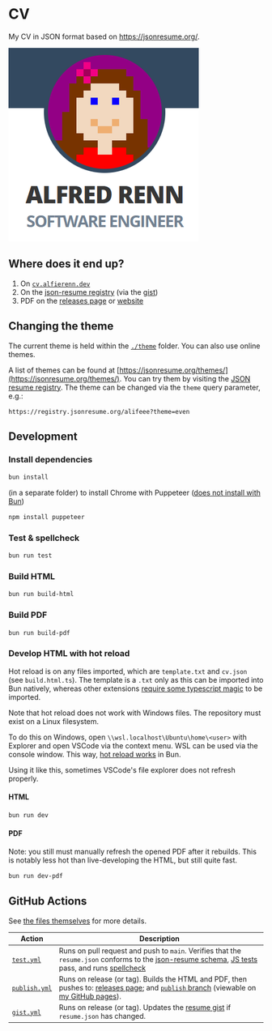 # CV

My CV in JSON format based on <https://jsonresume.org/>.

![Preview of CV online](images/cv_online.png)

## Where does it end up?

1. On [`cv.alfierenn.dev`]
1. On the [json-resume registry] (via the [gist])
1. PDF on the [releases page] or [website]

[`cv.alfierenn.dev`]: https://cv.alfierenn.dev
[json-resume registry]: https://registry.jsonresume.org/alifeee
[gist]: https://gist.github.com/alifeee/97f9ac1642b1c46cf66942c3f079a42f
[releases page]: https://github.com/alifeee/json-resume/releases
[website]: https://alifeee.github.io/json-resume/Alfred-Renn-CV.pdf

## Changing the theme

The current theme is held within the [`./theme`](./theme/) folder. You can also use online themes.

A list of themes can be found at [https://jsonresume.org/themes/](https://jsonresume.org/themes/). You can try them by visiting the [JSON resume registry](https://registry.jsonresume.org/alifeee). The theme can be changed via the `theme` query parameter, e.g.:

```url
https://registry.jsonresume.org/alifeee?theme=even
```

## Development

### Install dependencies

```bash
bun install
```

(in a separate folder) to install Chrome with Puppeteer ([does not install with Bun](https://github.com/oven-sh/bun/issues/4705))

```bash
npm install puppeteer
```

### Test & spellcheck

```bash
bun run test
```

### Build HTML

```bash
bun run build-html
```

### Build PDF

```bash
bun run build-pdf
```

### Develop HTML with hot reload

Hot reload is on any files imported, which are `template.txt` and `cv.json` (see `build.html.ts`). The template is a `.txt` only as this can be imported into Bun natively, whereas other extensions [require some typescript magic](https://stackoverflow.com/questions/56175900/how-do-you-import-a-text-file-into-typescript) to be imported.

Note that hot reload does not work with Windows files. The repository must exist on a Linux filesystem.

To do this on Windows, open `\\wsl.localhost\Ubuntu\home\<user>` with Explorer and open VSCode via the context menu. WSL can be used via the console window. This way, [hot reload works](https://github.com/oven-sh/bun/issues/5155) in Bun.

Using it like this, sometimes VSCode's file explorer does not refresh properly.

#### HTML

```bash
bun run dev
```

#### PDF

Note: you still must manually refresh the opened PDF after it rebuilds. This is notably less hot than live-developing the HTML, but still quite fast.

```bash
bun run dev-pdf
```

## GitHub Actions

See [the files themselves](.github/workflows) for more details.

| Action | Description |
| ------ | ----------- |
| [`test.yml`] | Runs on pull request and push to `main`. Verifies that the `resume.json` conforms to the [json-resume schema], [JS tests] pass, and runs [spellcheck] |
| [`publish.yml`] | Runs on release (or tag). Builds the HTML and PDF, then pushes to: [releases page]; and [`publish` branch] (viewable on [my GitHub pages]). |
| [`gist.yml`] | Runs on release (or tag). Updates the [resume gist] if `resume.json` has changed. |

[`test.yml`]: .github/workflows/test.yml
[json-resume schema]: https://jsonresume.org/schema/
[`publish.yml`]: .github/workflows/publish.yml
[resume gist]: https://gist.github.com/alifeee/97f9ac1642b1c46cf66942c3f079a42f
[my GitHub pages]: https://alifeee.github.io/json-resume/
[`gist.yml`]: .github/workflows/gist.yml
[JS tests]: ./test.spec.ts
[spellcheck]: #spellcheck
[`publish` branch]: https://github.com/alifeee/json-resume/tree/publish
